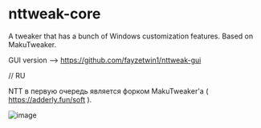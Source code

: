 # nttweak-core
A tweaker that has a bunch of Windows customization features. Based on MakuTweaker.

GUI version --> https://github.com/fayzetwin1/nttweak-gui


// RU

NTT в первую очередь является форком MakuTweaker'а ( https://adderly.fun/soft ). 

![image](https://github.com/user-attachments/assets/097fb98f-dc95-476e-b1cf-c212205b4216)

